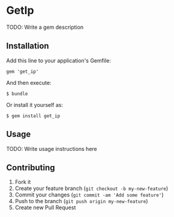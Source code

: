 # GetIp

TODO: Write a gem description

## Installation

Add this line to your application's Gemfile:

    gem 'get_ip'

And then execute:

    $ bundle

Or install it yourself as:

    $ gem install get_ip

## Usage

TODO: Write usage instructions here

## Contributing

1. Fork it
2. Create your feature branch (`git checkout -b my-new-feature`)
3. Commit your changes (`git commit -am 'Add some feature'`)
4. Push to the branch (`git push origin my-new-feature`)
5. Create new Pull Request
